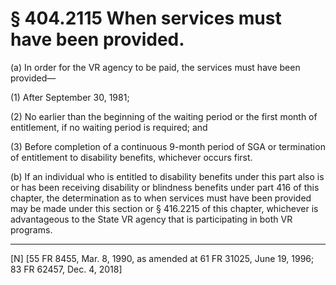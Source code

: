 # § 404.2115   When services must have been provided.

(a) In order for the VR agency to be paid, the services must have been provided—


(1) After September 30, 1981;


(2) No earlier than the beginning of the waiting period or the first month of entitlement, if no waiting period is required; and


(3) Before completion of a continuous 9-month period of SGA or termination of entitlement to disability benefits, whichever occurs first.


(b) If an individual who is entitled to disability benefits under this part also is or has been receiving disability or blindness benefits under part 416 of this chapter, the determination as to when services must have been provided may be made under this section or § 416.2215 of this chapter, whichever is advantageous to the State VR agency that is participating in both VR programs.



---

[N] [55 FR 8455, Mar. 8, 1990, as amended at 61 FR 31025, June 19, 1996; 83 FR 62457, Dec. 4, 2018]




